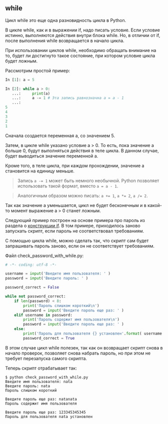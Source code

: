 ## while

Цикл while это еще одна разновидность цикла в Python. 

В цикле while, как и в выражении if, надо писать условие.
Если условие истинно, выполняются действия внутри блока while. 
Но, в отличии от if, после выполнения while возвращается в начало цикла.

При использовании циклов while, необходимо обращать внимание на то, будет ли достигнуто такое состояние, при котором условие цикла будет ложным.

Рассмотрим простой пример:
```python
In [1]: a = 5

In [2]: while a > 0:
   ...:     print(a)
   ...:     a -= 1 # Эта запись равнозначна a = a - 1
   ...:     
5
4
3
2
1
```

Сначала создается переменная а, со значением 5.

Затем, в цикле while указано условие a > 0. То есть, пока значение а больше 0, будут выполняться действия в теле цикла. В данном случае, будет выводиться значение переменной а.

Кроме того, в теле цикла, при каждом прохождении, значение а становится на единицу меньше.

> Запись ```a -= 1``` может быть немного необычной. Python позволяет использовать такой формат, вместо ```a = a - 1```.

> Аналогичным образом можно писать: ```a += 1```, ```a *= 2```, ```a /= 2```.

Так как значение а уменьшается, цикл не будет бесконечным и в какой-то момент выражение a > 0 станет ложным.

Следующий пример построен на основе примера про пароль из раздела о [конструкции if](./05_control_structures/1_if_else.md).
В том примере, приходилось заново запускать скрипт, если пароль не соответствовал требованиям.

С помощью цикла while, можно сделать так, что скрипт сам  будет запрашивать пароль заново, если он не соответствует требованиям.

Файл check_password_with_while.py:
```python
# -*- coding: utf-8 -*-

username = input('Введите имя пользователя: ' )
password = input('Введите пароль: ' )

password_correct = False

while not password_correct:
    if len(password) < 8:
        print('Пароль слишком короткий\n')
        password = input('Введите пароль еще раз: ' )
    elif username in password:
        print('Пароль содержит имя пользователя\n')
        password = input('Введите пароль еще раз: ' )
    else:
        print('Пароль для пользователя {} установлен'.format( username ))
        password_correct = True

```

В этом случае цикл while полезен, так как он возвращает скрипт снова в начало проверок, позволяет снова набрать пароль, но при этом не требует перезапуска самого скрипта.


Теперь скрипт отрабатывает так:
```
$ python check_password_with_while.py
Введите имя пользователя: nata
Введите пароль: nata
Пароль слишком короткий

Введите пароль еще раз: natanata
Пароль содержит имя пользователя

Введите пароль еще раз: 123345345345
Пароль для пользователя nata установлен
```

